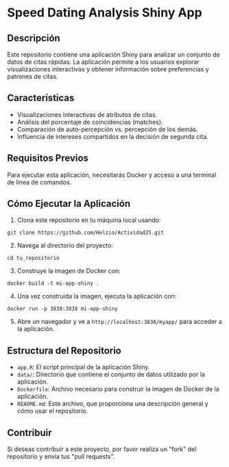 # Speed Dating Analysis Shiny App

## Descripción
Este repositorio contiene una aplicación Shiny para analizar un conjunto de datos de citas rápidas. La aplicación permite a los usuarios explorar visualizaciones interactivas y obtener información sobre preferencias y patrones de citas.

## Características
- Visualizaciones interactivas de atributos de citas.
- Análisis del porcentaje de coincidencias (matches).
- Comparación de auto-percepción vs. percepción de los demás.
- Influencia de intereses compartidos en la decisión de segunda cita.

## Requisitos Previos
Para ejecutar esta aplicación, necesitarás Docker y acceso a una terminal de línea de comandos.

## Cómo Ejecutar la Aplicación
1. Clona este repositorio en tu máquina local usando:

```git clone https://github.com/Helzio/Actividad25.git```

2. Navega al directorio del proyecto:

```cd tu_repositorio```

3. Construye la imagen de Docker con:

```docker build -t mi-app-shiny .```

4. Una vez construida la imagen, ejecuta la aplicación con:

```docker run -p 3838:3838 mi-app-shiny```

5. Abre un navegador y ve a `http://localhost:3838/myapp/` para acceder a la aplicación.

## Estructura del Repositorio
- `app.R`: El script principal de la aplicación Shiny.
- `data/`: Directorio que contiene el conjunto de datos utilizado por la aplicación.
- `Dockerfile`: Archivo necesario para construir la imagen de Docker de la aplicación.
- `README.md`: Este archivo, que proporciona una descripción general y cómo usar el repositorio.

## Contribuir
Si deseas contribuir a este proyecto, por favor realiza un "fork" del repositorio y envía tus "pull requests".

